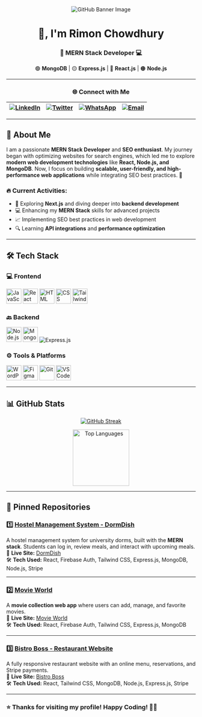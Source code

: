 <div align="center">
  <img src="https://i.ibb.co/NgtKbZYn/github-header-image-2.png" alt="GitHub Banner Image" />
</div>

<div align="center">
  
# 👋, I'm Rimon Chowdhury  

### 🚀 MERN Stack Developer 💻  

🟢 **MongoDB** | 🟡 **Express.js** | 🔵 **React.js** | 🟠 **Node.js**  

</div>  

---
<div align="center">

### 🌐 Connect with Me  

| [![LinkedIn](https://img.shields.io/badge/LinkedIn-0077B5?style=for-the-badge&logo=linkedin&logoColor=white)](https://linkedin.com/in/rimonchowdhuryy) | [![Twitter](https://img.shields.io/badge/Twitter-00acee?style=for-the-badge&logo=twitter&logoColor=white)](https://twitter.com/rimonc7) | [![WhatsApp](https://img.shields.io/badge/WhatsApp-25D366?style=for-the-badge&logo=whatsapp&logoColor=white)](https://wa.me/+880768885113) | [![Email](https://img.shields.io/badge/Email-D14836?style=for-the-badge&logo=gmail&logoColor=white)](mailto:rimonc7@gmail.com) |
|---|---|---|---|

</div>

---

## 🚀 About Me  
I am a passionate **MERN Stack Developer** and **SEO enthusiast**. My journey began with optimizing websites for search engines, which led me to explore **modern web development technologies** like **React, Node.js, and MongoDB**. Now, I focus on building **scalable, user-friendly, and high-performance web applications** while integrating SEO best practices. 🚀  

### 🔥 Current Activities:  
- 🚀 Exploring **Next.js** and diving deeper into **backend development**  
- 💻 Enhancing my **MERN Stack** skills for advanced projects  
- 📈 Implementing SEO best practices in web development  
- 🔍 Learning **API integrations** and **performance optimization**  

---

## 🛠️ Tech Stack  

### 💻 Frontend  
<p align="left">
  <img src="https://cdn.jsdelivr.net/gh/devicons/devicon@latest/icons/javascript/javascript-original.svg" title="JavaScript" width="40" />
  <img src="https://cdn.jsdelivr.net/gh/devicons/devicon/icons/react/react-original.svg" title="React" width="40" />
  <img src="https://cdn.jsdelivr.net/gh/devicons/devicon@latest/icons/html5/html5-original.svg" title="HTML" width="40" />
  <img src="https://cdn.jsdelivr.net/gh/devicons/devicon@latest/icons/css3/css3-original.svg" title="CSS" width="40" />
  <img src="https://cdn.jsdelivr.net/gh/devicons/devicon@latest/icons/tailwindcss/tailwindcss-original.svg" title="Tailwind CSS" width="40" />
</p>

### 🔙 Backend  
<p align="left">
  <img src="https://cdn.jsdelivr.net/gh/devicons/devicon@latest/icons/nodejs/nodejs-original.svg" title="Node.js" width="40" />
  <img src="https://cdn.jsdelivr.net/gh/devicons/devicon@latest/icons/mongodb/mongodb-original.svg" title="MongoDB" width="40" />
  <img src="https://img.shields.io/badge/Express.js-404D59?style=for-the-badge&logo=express&logoColor=white" title="Express.js" />
</p>

### ⚙️ Tools & Platforms  
<p align="left">
  <img src="https://cdn.jsdelivr.net/gh/devicons/devicon@latest/icons/wordpress/wordpress-plain.svg" title="WordPress" width="40" />
  <img src="https://cdn.jsdelivr.net/gh/devicons/devicon@latest/icons/figma/figma-original.svg" title="Figma" width="40" />
  <img src="https://cdn.jsdelivr.net/gh/devicons/devicon@latest/icons/git/git-original.svg" title="Git" width="40" />
  <img src="https://cdn.jsdelivr.net/gh/devicons/devicon@latest/icons/vscode/vscode-original.svg" title="VS Code" width="40" />
</p>

---

## 📊 GitHub Stats  

<div align="center" >
  <p align="center">
<a href="https://git.io/streak-stats">
<img src="https://streak-stats.demolab.com?user=rimonc7&theme=tokyonight" alt="GitHub Streak"/>
</a>
</p>
  
  <img src="https://github-readme-stats.vercel.app/api/top-langs/?username=rimonc7&layout=compact&theme=radical" height="150" alt="Top Languages"/>
</div>

---

## 📌 Pinned Repositories  

### 1️⃣ **[Hostel Management System - DormDish](https://github.com/rimonc7/dormdish-client)**  
A hostel management system for university dorms, built with the **MERN stack**. Students can log in, review meals, and interact with upcoming meals.  
🔗 **Live Site:** [DormDish](https://dorm-dish.web.app/)  
🛠️ **Tech Used:** React, Firebase Auth, Tailwind CSS, Express.js, MongoDB, Node.js, Stripe  

---

### 2️⃣ **[Movie World](https://github.com/rimonc7/movieworld-client)**  
A **movie collection web app** where users can add, manage, and favorite movies.  
🔗 **Live Site:** [Movie World](https://movieworld-dea37.web.app/)  
🛠️ **Tech Used:** React, Firebase Auth, Tailwind CSS, Express.js, MongoDB  

---

### 3️⃣ **[Bistro Boss - Restaurant Website](https://github.com/rimonc7/bistro-boss-client)**  
A fully responsive restaurant website with an online menu, reservations, and Stripe payments.  
🔗 **Live Site:** [Bistro Boss](https://bistro-boss-a95f4.web.app/)  
🛠️ **Tech Used:** React, Tailwind CSS, MongoDB, Node.js, Express.js, Stripe  

---

### ⭐ Thanks for visiting my profile! Happy Coding! 🚀✨  
